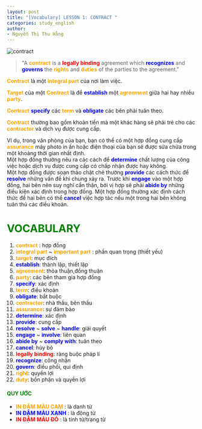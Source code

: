 ```yaml
---
layout: post
title: "[Vocabulary] LESSON 1: CONTRACT "
categories: study_english
author:
- Nguyễn Thị Thu Hằng
---
```

![contract](https://www.mccabeandco.com/wp-content/uploads/2019/11/con2.jpg)

> "A **<span style="color:orange">contract</span>** is a **<span style="color:red">legally binding</span>** agreement which **<span style="color:blue">recognizes</span>** and **<span style="color:blue">governs</span>** the **<span style="color:orange">rights</span>** and **<span style="color:orange">duties</span>** of the parties to the agreement."


**<span style="color:orange">Contract</span>** là một **<span style="color:orange">integral part</span>** của nơi làm việc.<br/>

**<span style="color:orange">Target</span>** của một **<span style="color:orange">Contract</span>** là để **<span style="color:blue">establish</span>** một **<span style="color:orange">agreement</span>** giữa hai hay nhiều **<span style="color:orange">party</span>**. <br/>

**<span style="color:orange">Contract</span>** **<span style="color:blue">specify</span>** các **<span style="color:orange">term</span>** và **<span style="color:blue">obligate</span>** các bên phải tuân theo.<br/>

**<span style="color:orange">Contract</span>** thường bao gồm khoản tiền mà một khác hàng sẽ phải trẻ cho các **<span style="color:orange">contractor</span>** và dịch vụ được cung cấp.<br/>

Ví dụ, trong văn phòng của bạn, bạn có thể có một hợp đồng cung cấp **<span style="color:orange">assurance</span>** máy photo in ấn hoặc điện thoại của bạn sẽ được sửa chữa trong một khoảng thời gian nhất định.<br/>
Một hợp đồng thường nêu ra các cách để **<span style="color:blue">determine</span>** chất lượng của công việc hoặc dịch vụ được cung cấp có chấp nhận được hay không.<br/>
Một hợp đồng được soạn thảo chặt chẽ thường **<span style="color:blue">provide</span>** các cách thức để **<span style="color:blue"> resolve</span>** những vấn đề khi chung xảy ra. Trươc khi **<span style="color:blue">engage</span>** vào một hợp đồng, hai bên nên suy nghĩ cẩn thận, bởi vị hợp sẽ phải **<span style="color:blue">abide by</span>** những điều kiện xác định trong hợp đồng.
Một hợp đồng thường xác định cách thức để hai bên có thể **<span style="color:blue">cancel</span>** việc hợp tác nếu một trong hai bên không tuân thủ các điều khoản.

# **<span style="color:green">VOCABULARY</span>**

1. **<span style="color:orange">contract</span>** : hợp đồng
2. **<span style="color:orange">integral part</span>** ~ **<span style="color:orange">important part</span>** :  phần quan trọng (thiết yếu)
3. **<span style="color:orange">target</span>**: mục đích
4. **<span style="color:blue">establish</span>**: thành lập, thiết lập
5. **<span style="color:orange">agreement</span>**: thỏa thuận,đồng thuận
6. **<span style="color:orange">party</span>**: các bên tham gia hợp đồng
7. **<span style="color:blue">specify</span>**: xác định
8. **<span style="color:orange">term</span>**: điều khoản
9. **<span style="color:blue">obligate</span>**: bắt buộc
10. **<span style="color:orange">contractor</span>**: nhà thầu, bên thầu
11. **<span style="color:orange">assurance</span>**: sự đảm bảo
12. **<span style="color:blue">determine</span>**: xác định
13. **<span style="color:blue">provide</span>**: cung cấp
14. **<span style="color:blue"> resolve</span>** ~ **<span style="color:blue"> solve</span>** ~ **<span style="color:blue"> handle</span>**: giải quyết
15. **<span style="color:blue">engage</span>** ~ **<span style="color:blue">involve</span>**: liên quan
16. **<span style="color:blue">abide by</span>** ~ **<span style="color:blue">comply with</span>**: tuân theo
17. **<span style="color:blue">cancel</span>**: hủy bỏ
18. **<span style="color:red">legally binding</span>**: ràng buộc pháp lí
19. **<span style="color:blue">recognize</span>**: công nhận
20. **<span style="color:blue">govern</span>**: điều phối, qui định
21. **<span style="color:orange">right</span>**: quyền lợi
22. **<span style="color:orange">duty</span>**: bổn phận và quyền lợi
                   
#### **<span style="color:green">QUY ƯỚC</span>**
 - **<span style="color:orange">IN ĐẬM MÀU CAM</span>** :  là danh từ
 - **<span style="color:blue">IN ĐẬM MÀU XANH</span>** :  là động từ
 - **<span style="color:red">IN ĐẬM MÀU ĐỎ</span>** :  là tính từ/trạng từ
